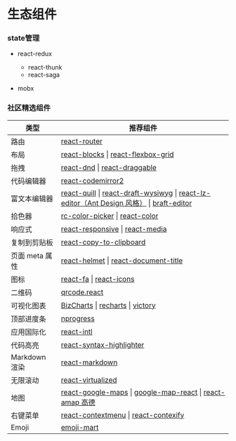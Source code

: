# 生态组件

### state管理

  * react-redux

    * react-thunk
    * react-saga

  * mobx

### 社区精选组件

类型 | 推荐组件
----|--------
路由 | [react-router](https://github.com/ReactTraining/react-router)
布局 | [react-blocks](https://github.com/whoisandy/react-blocks) \| [react-flexbox-grid](https://github.com/roylee0704/react-flexbox-grid)
拖拽 | [react-dnd](https://github.com/gaearon/react-dnd) \| [react-draggable](https://github.com/mzabriskie/react-draggable)
代码编辑器 | [react-codemirror2](https://github.com/scniro/react-codemirror2)
富文本编辑器 | [react-quill](https://github.com/zenoamaro/react-quill) \| [react-draft-wysiwyg](https://github.com/jpuri/react-draft-wysiwyg) \| [react-lz-editor（Ant Design 风格）](https://github.com/leejaen/react-lz-editor) \| [braft-editor](https://github.com/margox/braft-editor)
拾色器 | [rc-color-picker](https://github.com/react-component/color-picker) \| [react-color](http://casesandberg.github.io/react-color/)
响应式 | [react-responsive](https://github.com/contra/react-responsive) \| [react-media](https://github.com/ReactTraining/react-media)
复制到剪贴板 | [react-copy-to-clipboard](https://github.com/nkbt/react-copy-to-clipboard)
页面 meta 属性 | [react-helmet](https://github.com/nfl/react-helmet) \| [react-document-title](https://github.com/gaearon/react-document-title)
图标 | [react-fa](https://github.com/andreypopp/react-fa) \| [react-icons](https://github.com/gorangajic/react-icons)
二维码  | [qrcode.react](https://github.com/zpao/qrcode.react)
可视化图表 | [BizCharts](https://github.com/alibaba/BizCharts) \| [recharts](https://github.com/recharts/recharts/) \| [victory](https://github.com/FormidableLabs/victory)
顶部进度条 | [nprogress](https://github.com/rstacruz/nprogress)
应用国际化 | [react-intl](https://github.com/yahoo/react-intl)
代码高亮 | [react-syntax-highlighter](https://github.com/conorhastings/react-syntax-highlighter)
Markdown 渲染 | [react-markdown](http://rexxars.github.io/react-markdown/)
无限滚动 | [react-virtualized](https://github.com/bvaughn/react-virtualized)
地图 | [react-google-maps](https://github.com/tomchentw/react-google-maps) \| [google-map-react](https://github.com/istarkov/google-map-react) \| [react-amap 高德](https://github.com/ElemeFE/react-amap)
右键菜单 | [react-contextmenu](https://github.com/vkbansal/react-contextmenu/) \| [react-contexify](https://github.com/fkhadra/react-contexify)
Emoji | [emoji-mart](https://github.com/missive/emoji-mart)